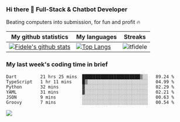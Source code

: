 ### Hi there 👋 Full-Stack & Chatbot Developer
<p>Beating computers into submission, for fun and profit 🔥</p>

|My github statistics|My languages|Streaks|
|-|-|-|
|[![Fidele's github stats](https://github-readme-stats.vercel.app/api?username=itfidele&count_private=true&show_icons=true&theme=dark&hide_title=true)](https://github.com/itfidele)|[![Top Langs](https://github-readme-stats.vercel.app/api/top-langs/?username=itfidele&show_icons=true&langs_count=10&theme=dark&layout=compact&hide_title=true)](https://github.com/itfidele)|![itfidele](https://github-readme-streak-stats.herokuapp.com/?user=itfidele&theme=dark)

### My last week's coding time in brief
<!--START_SECTION:waka-->

```text
Dart         21 hrs 25 mins  ██████████████████████▒░░   89.24 %
TypeScript   1 hr 11 mins    █▒░░░░░░░░░░░░░░░░░░░░░░░   04.99 %
Python       32 mins         ▓░░░░░░░░░░░░░░░░░░░░░░░░   02.29 %
YAML         31 mins         ▓░░░░░░░░░░░░░░░░░░░░░░░░   02.21 %
JSON         9 mins          ░░░░░░░░░░░░░░░░░░░░░░░░░   00.63 %
Groovy       7 mins          ░░░░░░░░░░░░░░░░░░░░░░░░░   00.54 %
```

<!--END_SECTION:waka-->

![](https://komarev.com/ghpvc/?username=itfidele)
